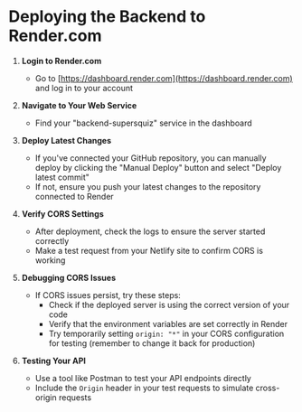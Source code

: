 # Deploying the Backend to Render.com

1. **Login to Render.com**

   - Go to [https://dashboard.render.com](https://dashboard.render.com) and log in to your account

2. **Navigate to Your Web Service**

   - Find your "backend-supersquiz" service in the dashboard

3. **Deploy Latest Changes**

   - If you've connected your GitHub repository, you can manually deploy by clicking the "Manual Deploy" button and select "Deploy latest commit"
   - If not, ensure you push your latest changes to the repository connected to Render

4. **Verify CORS Settings**

   - After deployment, check the logs to ensure the server started correctly
   - Make a test request from your Netlify site to confirm CORS is working

5. **Debugging CORS Issues**

   - If CORS issues persist, try these steps:
     - Check if the deployed server is using the correct version of your code
     - Verify that the environment variables are set correctly in Render
     - Try temporarily setting `origin: "*"` in your CORS configuration for testing (remember to change it back for production)

6. **Testing Your API**
   - Use a tool like Postman to test your API endpoints directly
   - Include the `Origin` header in your test requests to simulate cross-origin requests
